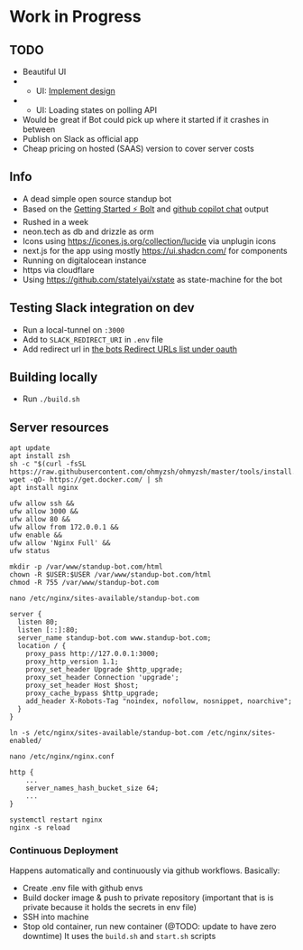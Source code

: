 # Work in Progress

## TODO

- Beautiful UI
- - UI: [Implement design](https://www.behance.net/gallery/174621639/Stand-Up-Slack-Bot-Landing-Page)
- - UI: Loading states on polling API
- Would be great if Bot could pick up where it started if it crashes in between
- Publish on Slack as official app
- Cheap pricing on hosted (SAAS) version to cover server costs

## Info

- A dead simple open source standup bot
- Based on the [Getting Started ⚡️ Bolt](https://github.com/slackapi/bolt-js-getting-started-app) and [github copilot chat](https://github.com/github-copilot/chat_waitlist_signup/join) output
- Rushed in a week
- neon.tech as db and drizzle as orm
- Icons using https://icones.js.org/collection/lucide via unplugin icons
- next.js for the app using mostly https://ui.shadcn.com/ for components
- Running on digitalocean instance
- https via cloudflare
- Using https://github.com/statelyai/xstate as state-machine for the bot

## Testing Slack integration on dev

- Run a local-tunnel on `:3000`
- Add to `SLACK_REDIRECT_URI` in `.env` file
- Add redirect url in [the bots Redirect URLs list under oauth](https://api.slack.com/apps/A05D19MGCTC/oauth?)

## Building locally

- Run `./build.sh`

## Server resources

```
apt update
apt install zsh
sh -c "$(curl -fsSL https://raw.githubusercontent.com/ohmyzsh/ohmyzsh/master/tools/install.sh)"
wget -qO- https://get.docker.com/ | sh
apt install nginx

ufw allow ssh &&
ufw allow 3000 &&
ufw allow 80 &&
ufw allow from 172.0.0.1 &&
ufw enable &&
ufw allow 'Nginx Full' &&
ufw status

mkdir -p /var/www/standup-bot.com/html
chown -R $USER:$USER /var/www/standup-bot.com/html
chmod -R 755 /var/www/standup-bot.com

nano /etc/nginx/sites-available/standup-bot.com

server {
  listen 80;
  listen [::]:80;
  server_name standup-bot.com www.standup-bot.com;
  location / {
    proxy_pass http://127.0.0.1:3000;
    proxy_http_version 1.1;
    proxy_set_header Upgrade $http_upgrade;
    proxy_set_header Connection 'upgrade';
    proxy_set_header Host $host;
    proxy_cache_bypass $http_upgrade;
    add_header X-Robots-Tag "noindex, nofollow, nosnippet, noarchive";
  }
}

ln -s /etc/nginx/sites-available/standup-bot.com /etc/nginx/sites-enabled/

nano /etc/nginx/nginx.conf

http {
    ...
    server_names_hash_bucket_size 64;
    ...
}

systemctl restart nginx
nginx -s reload
```

### Continuous Deployment

Happens automatically and continuously via github workflows. Basically:

- Create .env file with github envs
- Build docker image & push to private repository (important that is is private because it holds the secrets in env file)
- SSH into machine
- Stop old container, run new container (@TODO: update to have zero downtime)
  It uses the `build.sh` and `start.sh` scripts
